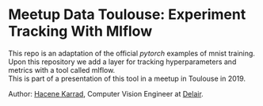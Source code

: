 # Meetup Data Toulouse: Experiment Tracking With Mlflow

This repo is an adaptation of the official *pytorch* examples of mnist training.  
Upon this repository we add a layer for tracking hyperparameters and metrics with
a tool called mlflow.  
This is part of a presentation of this tool in a meetup in Toulouse in 2019.


Author: [Hacene Karrad](https://www.linkedin.com/in/hacene-karrad-66893a159/), Computer Vision Engineer at [Delair](https://delair.aero).